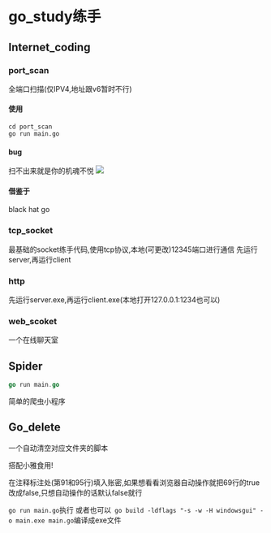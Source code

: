 # go_study练手
## Internet_coding
### port_scan
全端口扫描(仅IPV4,地址跟v6暂时不行)
#### 使用
```
cd port_scan
go run main.go
```
#### bug
扫不出来就是你的机魂不悦
![](https://cdn.jsdelivr.net/gh/taosu0216/picgo/bacbd5e567cb6ad575d00a06fa165c2d.jpg)
#### 借鉴于
black hat go
### tcp_socket
最基础的socket练手代码,使用tcp协议,本地(可更改)12345端口进行通信
先运行server,再运行client
### http
先运行server.exe,再运行client.exe(本地打开127.0.0.1:1234也可以)

### web_scoket

一个在线聊天室

## Spider
```go
go run main.go
```
简单的爬虫小程序

## Go_delete

一个自动清空对应文件夹的脚本

搭配小雅食用!

在注释标注处(第91和95行)填入账密,如果想看看浏览器自动操作就把69行的true改成false,只想自动操作的话默认false就行

```go run main.go```执行
或者也可以``` go build -ldflags "-s -w -H windowsgui" -o main.exe main.go```编译成exe文件
